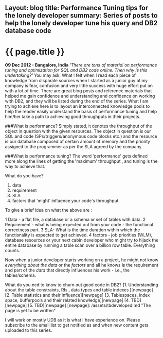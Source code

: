Layout: blog
title: Performance Tuning tips for the lonely developer
summary: Series of posts to help the lonely developer tune his query and DB2 database code 
---

# {{ page.title }}

__09 Dec 2012 - Bangalore, India__
_'There are tons of material on performance tuning and optimization for SQL and DB2 code online. Then why is this undertaking?'_ You may ask. What I felt when I read each piece of knowledge from disparate sources when I started as a junior guy at my company is fear, confusion and very little success with huge effort put on with a lot of time. There are great blog posts and reference materials that helped me gain confidence and understanding and confidence on working with DB2, and they will be listed during the end of the series. 
What I am trying to achieve here is to layout an interconnected knowledge pools to help the reader easily understand the basis of performance tuning and help him/her take a path to achieving good throughputs in their projects. 

###What is performance? 
Simply stated, it denotes the throughput of the object in question with the given resources. The object in question is our SQL and code (SPs/triggers/anonymous code blocks etc.) and the resource is our database composed of certain amount of memory and the priority assigned to the programmer as per the SLA agreed by the company. 

###What is performance tuning? 
The word 'performance' gets defined more along the lines of getting the 'maximum' throughput , and tuning is the way to achieve that. 


What do you have? 

1. data
2. requirement
3. SLA
4. factors that 'might' influence your code's throughput

To give a brief idea on what the above are :

1 Data - a flat file, a database or a schema or set of tables with data. 
2 Requirement - what is being expected out from your code - the functional correctness part.
3 SLA- What is the time duration within which the functionality is expected to get achieved. 
4 factors - job priorities (WLM), database resources or your next cabin developer who might try to hijack the entire database by running a table scan over a billion row table. Everything counts. 

Now when a junior developer starts working on a project, he might not know _everything about the data_ or the _factors_ and all he knows is the requirement and part of the _data_ that directly influences his work - i.e., the tables/schema. 

What do you ned to know to churn out good code in DB2? 
[1. Understanding about the table constraints, RIs , data types and table indexes ][newpage]
[2. Table statistics and their influence][newpage]
[3. Tablespaces, index space, bufferpools and their related knowledge][newpage]
[4. TBD][newpage]
[5. TBD][newpage]
[newpage]: /assets/tbdeveloped.md "The page is yet to be written" 

I will work on mostly UDB as it is what I have experience on. Please subscribe to the email list to get notified as and when new content gets uploaded to this series. 


